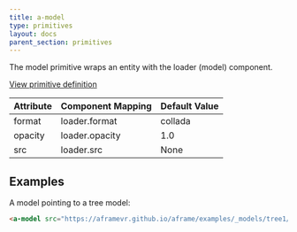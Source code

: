 ```yaml
---
title: a-model
type: primitives
layout: docs
parent_section: primitives
---
```


The model primitive wraps an entity with the loader (model) component.

[View primitive definition](https://github.com/aframevr/aframe/blob/master/elements/templates/a-model.html)

| Attribute | Component Mapping | Default Value |
| --------- | ----------------- | ------------- |
| format    | loader.format     | collada       |
| opacity   | loader.opacity    | 1.0           |
| src       | loader.src        | None          |

## Examples

A model pointing to a tree model:

```html
<a-model src="https://aframevr.github.io/aframe/examples/_models/tree1/tree1.dae"></a-model>
```
